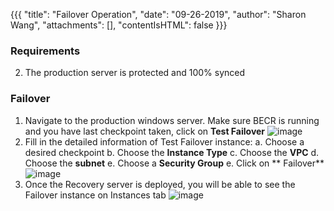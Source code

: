 {{{
  "title": "Failover Operation",
  "date": "09-26-2019",
  "author": "Sharon Wang",
  "attachments": [],
  "contentIsHTML": false
}}}

### Requirements
2. The production server is protected and 100% synced

### Failover
1. Navigate to the production windows server. Make sure BECR is running and you have last checkpoint taken, click on **Test Failover**
![image](https://user-images.githubusercontent.com/20582531/65725568-39ab5700-e070-11e9-882f-40bf0f60d630.png)
3. Fill in the detailed information of Test Failover instance:
 a. Choose a desired checkpoint
 b. Choose the **Instance Type**
 c. Choose the **VPC**
 d. Choose the **subnet**
 e. Choose a **Security Group**
 e. Click on ** Failover**
![image](https://user-images.githubusercontent.com/20582531/65725624-5a73ac80-e070-11e9-8fe6-2c04a24c2bb4.png)
4. Once the Recovery server is deployed, you will be able to see the Failover instance on Instances tab
![image](https://user-images.githubusercontent.com/20582531/65725661-6cede600-e070-11e9-9555-b54cbb60eb15.png)
